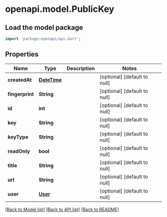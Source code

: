 # openapi.model.PublicKey

## Load the model package
```dart
import 'package:openapi/api.dart';
```

## Properties
Name | Type | Description | Notes
------------ | ------------- | ------------- | -------------
**createdAt** | [**DateTime**](DateTime.md) |  | [optional] [default to null]
**fingerprint** | **String** |  | [optional] [default to null]
**id** | **int** |  | [optional] [default to null]
**key** | **String** |  | [optional] [default to null]
**keyType** | **String** |  | [optional] [default to null]
**readOnly** | **bool** |  | [optional] [default to null]
**title** | **String** |  | [optional] [default to null]
**url** | **String** |  | [optional] [default to null]
**user** | [**User**](User.md) |  | [optional] [default to null]

[[Back to Model list]](../README.md#documentation-for-models) [[Back to API list]](../README.md#documentation-for-api-endpoints) [[Back to README]](../README.md)


